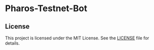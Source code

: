 # Pharos-Testnet-Bot
## License
This project is licensed under the MIT License. See the [LICENSE](LICENSE) file for details.
